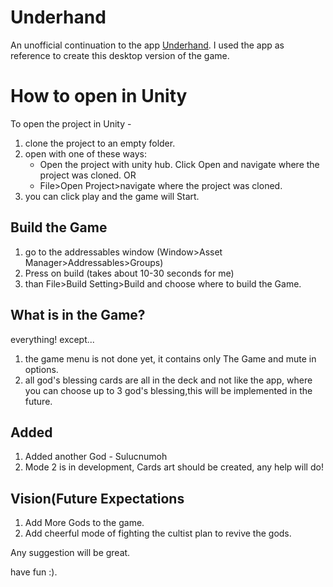 # Underhand
An unofficial continuation to the app [Underhand](https://play.google.com/store/apps/details?id=edu.cornell.gdiac.underhand).
I used the app as reference to create this desktop version of the game.

<h1>How to open in Unity</h1>

To open the project in Unity - 

1) clone the project to an empty folder.
2) open with one of these ways:
    - Open the project with unity hub. Click Open and navigate where the project was cloned.
    OR
    - File>Open Project>navigate where the project was cloned.
3) you can click play and the game will Start.

<h2>Build the Game</h2>

1) go to the addressables window (Window>Asset Manager>Addressables>Groups)
2) Press on build (takes about 10-30 seconds for me)
3) than File>Build Setting>Build and choose where to build the Game.

<h2>What is in the Game?</h2>

everything! except...
1)  the game menu is not done yet, it contains only The Game and mute in options.
2)  all god's blessing cards are all in the deck and not like the app, where you can choose up to 3 god's blessing,this will be implemented in the future.

<h2>Added</h2>

1) Added another God - Sulucnumoh
2) Mode 2 is in development, Cards art should be created, any help will do!


<h2>Vision(Future Expectations</h2>

1) Add More Gods to the game.
2) Add cheerful mode of fighting the cultist plan to revive the gods.

Any suggestion will be great.

have fun :).


